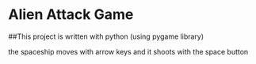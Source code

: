 # Alien Attack Game
##This project is written with python (using pygame library)

the spaceship moves with arrow keys and it shoots with the space button
